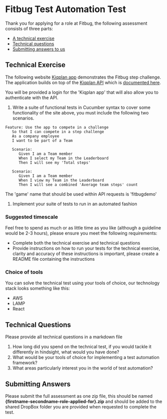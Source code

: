 # Fitbug Test Automation Test

Thank you for applying for a role at Fitbug, the following assessment consists of three parts:

* [A technical exercise](#technical-exercise) 
* [Technical questions](#technical-questions)
* [Submitting answers to us](#submitting-answers)

## Technical Exercise

The following website [Kiqplan app](http://test.my.kiqplan.com/fitbugdemo/game/fitbug-step-challenge/app) demonstrates the Fitbug step challenge. The application builds on top of the [Kiqplan API](http://test.kiqplan.com/api/v2/) which is [documented here](http://test.kiqplan.com/documentation/v2/). 

You will be provided a login for the 'Kiqplan app' that will also allow you to authenticate with the API. 

1. Write a suite of functional tests in Cucumber syntax to cover some functionality of the site above, you must include the following two scenarios.

```
Feature: Use the app to compete in a challenge
   So that I can compete in a step challenge
   As a company employee
   I want to be part of a Team

   Scenario:
      Given I am a Team member
      When I select my Team in the Leaderboard 
      Then I will see my 'Total steps'
	  
   Scenario:
      Given I am a Team member
      When I view my Team in the Leaderboard 
      Then I will see a combined 'Average team steps' count	  
```

The 'game' name that should be used within API requests is 'fitbugdemo'
 
1. Implement your suite of tests to run in an automated fashion

### Suggested timescale
Feel free to spend as much or as little time as you like (although a guideline would be  2-3 hours), please ensure you meet the following requirements:
* Complete both the technical exercise and technical questions
* Provide instructions on how to run your tests for the technical exercise, clarity and accuracy of these instructions is important, please create a README file containing the instructions

### Choice of tools
You can solve the technical test using your tools of choice, our technology stack looks something like this:
* AWS
* LAMP
* React

## Technical Questions
Please provide all technical questions in a markdown file

1. How long did you spend on the technical test, if you would tackle it differently in hindsight, what would you have done?
1. What would be your tools of choice for implementing a test automation framework?
1. What areas particularly interest you in the world of test automation?

## Submitting Answers
Please submit the full assessment as one zip file, this should be named **{firstname-secondname-role-applied-for}.zip** and should be added to the shared DropBox folder you are provided when requested to complete the test.


